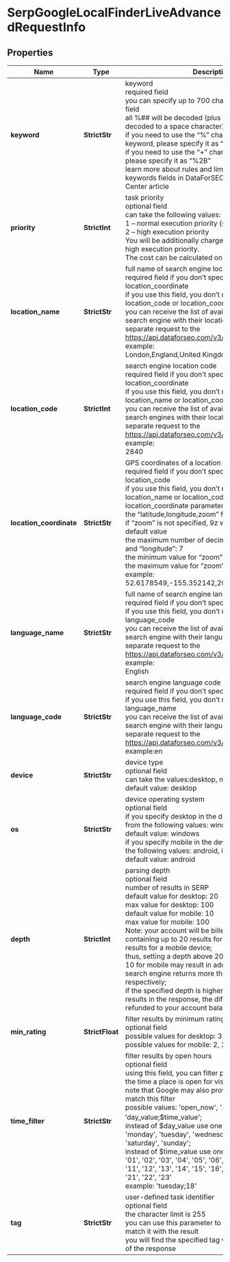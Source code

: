 # SerpGoogleLocalFinderLiveAdvancedRequestInfo


## Properties

| Name | Type | Description | Notes |
|------------ | ------------- | ------------- | -------------|
**keyword** | **StrictStr** | keyword<br>required field<br>you can specify up to 700 characters in the keyword field<br>all %## will be decoded (plus character ‘+’ will be decoded to a space character)<br>if you need to use the “%” character for your keyword, please specify it as “%25”;<br>if you need to use the “+” character for your keyword, please specify it as “%2B”<br>learn more about rules and limitations of keyword and keywords fields in DataForSEO APIs in this Help Center article |[optional]|
**priority** | **StrictInt** | task priority<br>optional field<br>can take the following values:<br>1 – normal execution priority (set by default)<br>2 – high execution priority<br>You will be additionally charged for the tasks with high execution priority.<br>The cost can be calculated on the Pricing page. |[optional]|
**location_name** | **StrictStr** | full name of search engine location<br>required field if you don’t specify location_code or location_coordinate<br>if you use this field, you don’t need to specify location_code or location_coordinate<br>you can receive the list of available locations of the search engine with their location_name by making a separate request to the https://api.dataforseo.com/v3/serp/google/locations<br>example:<br>London,England,United Kingdom |[optional]|
**location_code** | **StrictInt** | search engine location code<br>required field if you don’t specify location_name or location_coordinate<br>if you use this field, you don’t need to specify location_name or location_coordinate<br>you can receive the list of available locations of the search engines with their location_code by making a separate request to the https://api.dataforseo.com/v3/serp/google/locations<br>example:<br>2840 |[optional]|
**location_coordinate** | **StrictStr** | GPS coordinates of a location<br>required field if you don’t specify location_name or location_code<br>if you use this field, you don’t need to specify location_name or location_code<br>location_coordinate parameter should be specified in the “latitude,longitude,zoom” format<br>if “zoom” is not specified, 9z will be applied as a default value<br>the maximum number of decimal digits for “latitude” and “longitude”: 7<br>the minimum value for “zoom”: 4z<br>the maximum value for “zoom”: 18z<br>example:<br>52.6178549,-155.352142,20z |[optional]|
**language_name** | **StrictStr** | full name of search engine language<br>required field if you don’t specify language_code<br>if you use this field, you don’t need to specify language_code<br>you can receive the list of available languages of the search engine with their language_name by making a separate request to the https://api.dataforseo.com/v3/serp/google/languages<br>example:<br>English |[optional]|
**language_code** | **StrictStr** | search engine language code<br>required field if you don’t specify language_name<br>if you use this field, you don’t need to specify language_name<br>you can receive the list of available languages of the search engine with their language_code by making a separate request to the https://api.dataforseo.com/v3/serp/google/languages<br>example:en |[optional]|
**device** | **StrictStr** | device type<br>optional field<br>can take the values:desktop, mobile<br>default value: desktop |[optional]|
**os** | **StrictStr** | device operating system<br>optional field<br>if you specify desktop in the device field, choose from the following values: windows, macos<br>default value: windows<br>if you specify mobile in the device field, choose from the following values: android, ios<br>default value: android |[optional]|
**depth** | **StrictInt** | parsing depth<br>optional field<br>number of results in SERP<br>default value for desktop: 20<br>max value for desktop: 100<br>default value for mobile: 10<br>max value for mobile: 100<br>Note: your account will be billed per each SERP containing up to 20 results for desktop or up to 10 results for a mobile device;<br>thus, setting a depth above 20 for desktop or above 10 for mobile may result in additional charges if the search engine returns more than 20 or 10 results respectively;<br>if the specified depth is higher than the number of results in the response, the difference will be refunded to your account balance automatically |[optional]|
**min_rating** | **StrictFloat** | filter results by minimum rating<br>optional field<br>possible values for desktop: 3.5, 4, 4.5;<br>possible values for mobile: 2, 2.5, 3, 3.5, 4, 4.5 |[optional]|
**time_filter** | **StrictStr** | filter results by open hours<br>optional field<br>using this field, you can filter places in the results by the time a place is open for visitors<br>note that Google may also provide results that do not match this filter<br>possible values: 'open_now', '24_hours', '$day_value', '$day_value;$time_value';<br>instead of $day_value use one of these values: 'monday', 'tuesday', 'wednesday', 'thursday', 'friday', 'saturday', 'sunday';<br>instead of $time_value use one of these values: '00', '01', '02', '03', '04', '05', '06', '07', '08', '09', '10', '11', '12', '13', '14', '15', '16', '17', '18', '19', '20', '21', '22', '23'<br>example: 'tuesday;18' |[optional]|
**tag** | **StrictStr** | user-defined task identifier<br>optional field<br>the character limit is 255<br>you can use this parameter to identify the task and match it with the result<br>you will find the specified tag value in the data object of the response |[optional]|